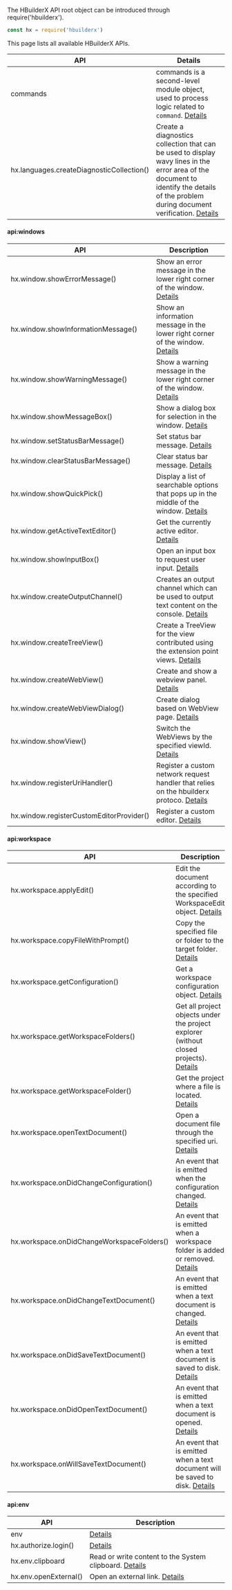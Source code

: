 The HBuilderX API root object can be introduced through require('hbuilderx').

```javascript
const hx = require('hbuilderx')
```

This page lists all available HBuilderX APIs.

|API	|Details	|
|--	|--	|
|commands	|commands is a second-level module object, used to process logic related to `command`. [Details](/ExtensionDocs/Api/commands)	|
|hx.languages.createDiagnosticCollection()	|Create a diagnostics collection that can be used to display wavy lines in the error area of ​​the document to identify the details of the problem during document verification. [Details](/ExtensionDocs/Api/languages/createDiagnosticCollection)		|

#### api:windows
|API									|Description																											|
|--											|--																												|
|hx.window.showErrorMessage()				|Show an error message in the lower right corner of the window. [Details](/ExtensionDocs/Api/windows/Message?id=showerrormessage)					|
|hx.window.showInformationMessage()			|Show an information message in the lower right corner of the window. [Details](/ExtensionDocs/Api/windows/Message?id=showinformationmessage)					|
|hx.window.showWarningMessage()				|Show a warning message in the lower right corner of the window. [Details](/ExtensionDocs/Api/windows/Message?id=showwarningmessage)					|
|hx.window.showMessageBox()					|Show a dialog box for selection in the window. [Details](/ExtensionDocs/Api/windows/showMessageBox)									|
|hx.window.setStatusBarMessage()			|Set status bar message. [Details](/ExtensionDocs/Api/windows/StatusBar?id=setstatusbarmessage)								|
|hx.window.clearStatusBarMessage()			|Clear status bar message. [Details](/ExtensionDocs/Api/windows/StatusBar?id=clearstatusbarmessage)							|
|hx.window.showQuickPick()					|Display a list of searchable options that pops up in the middle of the window. [Details](/ExtensionDocs/Api/windows/showQuickPick)							|
|hx.window.getActiveTextEditor()			|Get the currently active editor. [Details](/ExtensionDocs/Api/windows/getActiveTextEditor)										|
|hx.window.showInputBox()					|Open an input box to request user input. [Details](/ExtensionDocs/Api/windows/showInputBox)						|
|hx.window.createOutputChannel()			|Creates an output channel which can be used to output text content on the console. [Details](/ExtensionDocs/Api/windows/createOutputChannel)		|
|hx.window.createTreeView()					|Create a TreeView for the view contributed using the extension point views. [Details](/ExtensionDocs/Api/windows/createTreeView)																|
|hx.window.createWebView()					|Create and show a webview panel. [Details](/ExtensionDocs/Api/windows/createWebView)																|
|hx.window.createWebViewDialog()			|Create dialog based on WebView page. [Details](/ExtensionDocs/Api/windows/createWebViewDialog)								|
|hx.window.showView()						|Switch the WebViews by the specified viewId. [Details](/ExtensionDocs/Api/windows/showView)										|
|hx.window.registerUriHandler()				|Register a custom network request handler that relies on the hbuilderx protoco. [Details](/ExtensionDocs/Api/windows/registerUriHandler)	|
|hx.window.registerCustomEditorProvider()	|Register a custom editor. [Details](/ExtensionDocs/Api/windows/registerCustomEditorProvider)								|

#### api:workspace
|API									|Description																										|
|--											|--																											|
|hx.workspace.applyEdit()					|Edit the document according to the specified WorkspaceEdit object. [Details](/ExtensionDocs/Api/workspace/applyEdit)							|
|hx.workspace.copyFileWithPrompt()			|Copy the specified file or folder to the target folder. [Details](/ExtensionDocs/Api/workspace/copyFileWithPrompt)				|
|hx.workspace.getConfiguration()			|Get a workspace configuration object. [Details](/ExtensionDocs/Api/workspace/getConfiguration)						|
|hx.workspace.getWorkspaceFolders()			|Get all project objects under the project explorer (without closed projects). [Details](/ExtensionDocs/Api/workspace/getWorkspaceFolders)	|
|hx.workspace.getWorkspaceFolder()			|Get the project where a file is located. [Details](/ExtensionDocs/Api/workspace/getWorkspaceFolder)								|
|hx.workspace.openTextDocument()			|Open a document file through the specified uri. [Details](/ExtensionDocs/Api/workspace/openTextDocument)							|
|hx.workspace.onDidChangeConfiguration()	|An event that is emitted when the configuration changed. [Details](/ExtensionDocs/Api/workspace/onDidChangeConfiguration)												|
|hx.workspace.onDidChangeWorkspaceFolders()	|An event that is emitted when a workspace folder is added or removed. [Details](/ExtensionDocs/Api/workspace/onDidChangeWorkspaceFolders)											|
|hx.workspace.onDidChangeTextDocument()		|An event that is emitted when a text document is changed. [Details](/ExtensionDocs/Api/workspace/onDidChangeTextDocument)												|
|hx.workspace.onDidSaveTextDocument()		|An event that is emitted when a text document is saved to disk. [Details](/ExtensionDocs/Api/workspace/onDidSaveTextDocument)													|
|hx.workspace.onDidOpenTextDocument()		|An event that is emitted when a text document is opened. [Details](/ExtensionDocs/Api/workspace/onDidOpenTextDocument)													|
|hx.workspace.onWillSaveTextDocument()		| An event that is emitted when a text document will be saved to disk. [Details](/ExtensionDocs/Api/workspace/onWillSaveTextDocument)							|

#### api:env
|API				|Description																			|
|--						|--																				|
| env				| [Details](/ExtensionDocs/Api/env/readme)											|
| hx.authorize.login()	|[Details](/ExtensionDocs/Api/env/authorize)										|
| hx.env.clipboard		|Read or write content to the System clipboard. [Details](/ExtensionDocs/Api/env/Clipboard)	|
| hx.env.openExternal()	| Open an external link. [Details](/ExtensionDocs/Api/env/openExternal)					|
